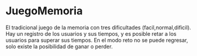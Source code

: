 # JuegoMemoria
El tradicional juego de la memoria con tres dificultades (facil,normal,dificil). Hay un registro de los usuarios y sus tiempos, y es posible retar a los usuarios para superar sus tiempos. En el modo reto no se puede regresar, solo existe la posibilidad de ganar o perder.
